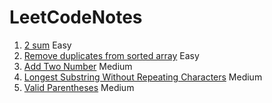 # LeetCodeNotes

1. [2 sum](https://github.com/chihyinyang/LeetCodeNotes/blob/main/2%20sum.md) Easy
2. [Remove duplicates from sorted array](https://github.com/chihyinyang/LeetCodeNotes/blob/main/Remove%20Duplicates%20from%20Sorted%20Array.md) Easy
3. [Add Two Number](https://github.com/chihyinyang/LeetCodeNotes/blob/main/Add%20Two%20Number.md) Medium
4. [Longest Substring Without Repeating Characters](https://github.com/chihyinyang/LeetCodeNotes/blob/main/Longest%20Substring%20Without%20Repeating%20Characters.md) Medium
5. [Valid Parentheses](https://github.com/chihyinyang/LeetCodeNotes/blob/main/Valid%20Parentheses.md) Medium
